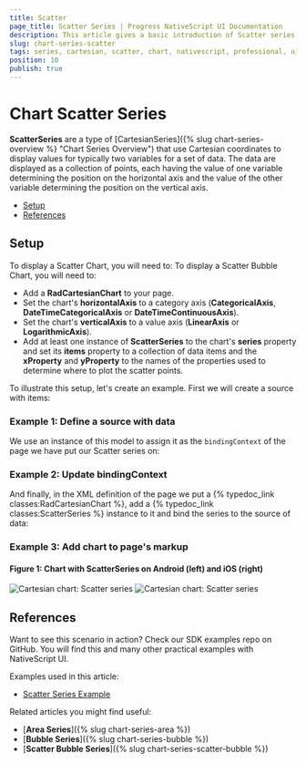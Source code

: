 ```yaml
---
title: Scatter
page_title: Scatter Series | Progress NativeScript UI Documentation
description: This article gives a basic introduction of Scatter series and continues with a sample scenario of how Scatter series are used.
slug: chart-series-scatter
tags: series, cartesian, scatter, chart, nativescript, professional, ui
position: 10
publish: true
---
```


# Chart Scatter Series

**ScatterSeries** are a type of [CartesianSeries]({% slug chart-series-overview %} "Chart Series Overview") that use Cartesian coordinates to display values for typically two variables for a set of data. The data are displayed as a collection of points, each having the value of one variable determining the position on the horizontal axis and the value of the other variable determining the position on the vertical axis.

* [Setup](#setup)
* [References](#references)

## Setup

To display a Scatter Chart, you will need to:
To display a Scatter Bubble Chart, you will need to:

* Add a **RadCartesianChart** to your page.
* Set the chart's **horizontalAxis** to a category axis (**CategoricalAxis**, **DateTimeCategoricalAxis** or **DateTimeContinuousAxis**).
* Set the chart's **verticalAxis** to a value axis (**LinearAxis** or **LogarithmicAxis**).
* Add at least one instance of **ScatterSeries**  to the chart's **series** property and set its **items** property to a collection of data items and the **xProperty** and **yProperty** to the names of the properties used to determine where to plot the scatter points.

To illustrate this setup, let's create an example. First we will create a source with items:

### Example 1: Define a source with data

<snippet id='scatter-data-source'/>

We use an instance of this model to assign it as the `bindingContext` of the page we have put our Scatter series on:

### Example 2: Update bindingContext

<snippet id='binding-context-scatter'/>

And finally, in the XML definition of the page we put a {% typedoc_link classes:RadCartesianChart %}, add a {% typedoc_link classes:ScatterSeries %} instance to it and bind the series to the source of data:

### Example 3: Add chart to page's markup

<snippet id='scatter-series'/>

#### Figure 1: Chart with ScatterSeries on Android (left) and iOS (right)

![Cartesian chart: Scatter series](../../../../img/ns_ui/scatter_series_android.png " Scatter series on Android.") ![Cartesian chart: Scatter series](../../../../img/ns_ui/scatter_series_ios.png "Scatter series on iOS.")

## References

Want to see this scenario in action?
Check our SDK examples repo on GitHub. You will find this and many other practical examples with NativeScript UI.

Examples used in this article:

* [Scatter Series Example](https://github.com/NativeScript/nativescript-ui-samples/tree/master/chart/app/examples/series/scatter)

Related articles you might find useful:

* [**Area Series**]({% slug chart-series-area %})
* [**Bubble Series**]({% slug chart-series-bubble %})
* [**Scatter Bubble Series**]({% slug chart-series-scatter-bubble %})

